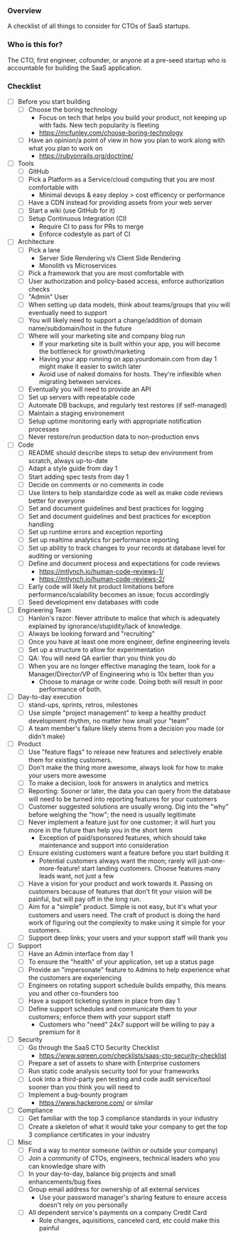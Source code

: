 ### Overview
A checklist of all things to consider for CTOs of SaaS startups.

### Who is this for?
The CTO, first engineer, cofounder, or anyone at a pre-seed startup who is accountable for building the SaaS application.

### Checklist

- [ ] Before you start building
  - [ ] Choose the boring technology
    - Focus on tech that helps you build your product, not keeping up with fads. New tech popularity is fleeting 
    - https://mcfunley.com/choose-boring-technology
  - [ ] Have an opinion/a point of view in how you plan to work along with what you plan to work on
    - https://rubyonrails.org/doctrine/

- [ ] Tools
  - [ ] GitHub 
  - [ ] Pick a Platform as a Service/cloud computing that you are most comfortable with
     - Minimal devops & easy deploy > cost efficency or performance
  - [ ] Have a CDN instead for providing assets from your web server
  - [ ] Start a wiki (use GitHub for it)
  - [ ] Setup Continuous Integration (CI)
    - Require CI to pass for PRs to merge
    - Enforce codestyle as part of CI

- [ ] Architecture
  - [ ] Pick a lane
    - Server Side Rendering v/s Client Side Rendering
    - Monolith vs Microservices
  - [ ] Pick a framework that you are most comfortable with
  - [ ] User authorization and policy-based access, enforce authorization checks
  - [ ] "Admin" User
  - [ ] When setting up data models, think about teams/groups that you will eventually need to support
  - [ ] You will likely need to support a change/addition of domain name/subdomain/host in the future
  - [ ] Where will your marketing site and company blog run
    - If your marketing site is built within your app, you will become the bottleneck for growth/marketing
    - Having your app running on app.yourdomain.com from day 1 might make it easier to switch later
    - Avoid use of naked domains for hosts. They're inflexible when migrating between services.
  - [ ] Eventually you will need to provide an API
  - [ ] Set up servers with repeatable code
  - [ ] Automate DB backups, and regularly test restores (if self-managed)
  - [ ] Maintain a staging environement
  - [ ] Setup uptime monitoring early with appropriate notification processes
  - [ ] Never restore/run production data to non-production envs

- [ ] Code
  - [ ] README should describe steps to setup dev environment from scratch, always up-to-date
  - [ ] Adapt a style guide from day 1
  - [ ] Start adding spec tests from day 1
  - [ ] Decide on comments or no comments in code
  - [ ] Use linters to help standardize code as well as make code reviews better for everyone
  - [ ] Set and document guidelines and best practices for logging
  - [ ] Set and document guidelines and best practices for exception handling
  - [ ] Set up runtime errors and exception reporting
  - [ ] Set up realtime analytics for performance reporting
  - [ ] Set up ability to track changes to your records at database level for auditing or versioning
  - [ ] Define and document process and expectations for code reviews
    - https://mtlynch.io/human-code-reviews-1/
    - https://mtlynch.io/human-code-reviews-2/
  - [ ] Early code will likely hit product limitations before performance/scalability becomes an issue; focus accordingly
  - [ ] Seed development env databases with code

- [ ] Engineering Team
  - [ ] Hanlon's razor: Never attribute to malice that which is adequately explained by ignorance/stupidity/lack of knowledge.
  - [ ] Always be looking forward and "recruiting"
  - [ ] Once you have at least one more engineer, define engineering levels 
  - [ ] Set up a structure to allow for experimentation
  - [ ] QA: You will need QA earlier than you think you do
  - [ ] When you are no longer effective managing the team, look for a Manager/Director/VP of Engineering who is 10x better than you
    - Choose to manage or write code. Doing both will result in poor performance of both.

- [ ] Day-to-day execution
  - [ ] stand-ups, sprints, retros, milestones
  - [ ] Use simple "project management" to keep a healthy product development rhythm, no matter how small your "team"
  - [ ] A team member's failure likely stems from a decision you made (or didn't make)

- [ ] Product
  - [ ] Use "feature flags" to release new features and selectively enable them for existing customers.
  - [ ] Don't make the thing more awesome, always look for how to make your users more awesome
  - [ ] To make a decision, look for answers in analytics and metrics
  - [ ] Reporting: Sooner or later, the data you can query from the database will need to be turned into reporting features for your customers
  - [ ] Customer suggested solutions are usually wrong. Dig into the "why" before weighing the "how"; the need is usually legitimate
  - [ ] Never implement a feature just for one customer; it will hurt you more in the future than help you in the short term
    - Exception of paid/sponsored features, which should take maintenance and support into consideration
  - [ ] Ensure existing customers want a feature before you start building it
    - Potential customers always want the moon; rarely will just-one-more-feature! start landing customers. Choose features many leads want, not just a few
  - [ ] Have a vision for your product and work towards it. Passing on customers because of features that don't fit your vision will be painful, but will pay off in the long run.
  - [ ] Aim for a "simple" product. Simple is not easy, but it's what your customers and users need. The craft of product is doing the hard work of figuring out the complexity to make using it simple for your customers.
  - [ ] Support deep links; your users and your support staff will thank you
  
- [ ] Support
  - [ ] Have an Admin interface from day 1
  - [ ] To ensure the "health" of your application, set up a status page
  - [ ] Provide an "impersonate" feature to Admins to help experience what the customers are experiencing
  - [ ] Engineers on rotating support schedule builds empathy, this means you and other co-founders too
  - [ ] Have a support ticketing system in place from day 1
  - [ ] Define support schedules and communicate them to your customers; enforce them with your support staff
    - Customers who "need" 24x7 support will be willing to pay a premium for it

- [ ] Security
  - [ ] Go through the SaaS CTO Security Checklist
    - https://www.sqreen.com/checklists/saas-cto-security-checklist
  - [ ] Prepare a set of assets to share with Enterprise customers
  - [ ] Run static code analysis security tool for your frameworks
  - [ ] Look into a third-party pen testing and code audit service/tool sooner than you think you will need to
  - [ ] Implement a bug-bounty program
    - https://www.hackerone.com/ or similar

- [ ] Compliance
  - [ ] Get familiar with the top 3 compliance standards in your industry
  - [ ] Create a skeleton of what it would take your company to get the top 3 compliance certificates in your industry

- [ ] Misc
  - [ ] Find a way to mentor someone (within or outside your company)
  - [ ] Join a community of CTOs, engineers, technical leaders who you can knowledge share with
  - [ ] In your day-to-day, balance big projects and small enhancements/bug fixes 
  - [ ] Group email address for ownership of all external services
    - Use your password manager's sharing feature to ensure access doesn't rely on you personally
  - [ ] All dependent service's payments on a company Credit Card
    - Role changes, aquisitions, canceled card, etc could make this painful

